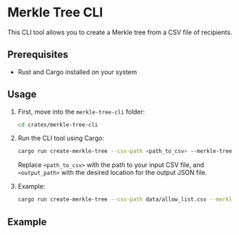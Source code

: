 # Merkle Tree CLI

This CLI tool allows you to create a Merkle tree from a CSV file of recipients.

## Prerequisites

- Rust and Cargo installed on your system

## Usage

1. First, move into the `merkle-tree-cli` folder:

   ```bash
   cd crates/merkle-tree-cli
   ```

2. Run the CLI tool using Cargo:

   ```bash
   cargo run create-merkle-tree --csv-path <path_to_csv> --merkle-tree-path <output_path>
   ```

   Replace `<path_to_csv>` with the path to your input CSV file, and `<output_path>` with the desired location for the output JSON file.

3. Example:

   ```bash
   cargo run create-merkle-tree --csv-path data/allow_list.csv --merkle-tree-path data/merkle-tree.json
   ```

## Example
